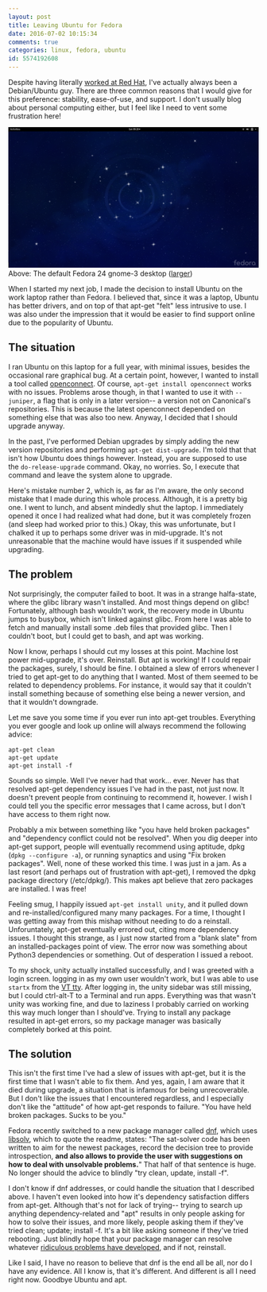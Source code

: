 ```yaml
---
layout: post
title: Leaving Ubuntu for Fedora
date: 2016-07-02 10:15:34
comments: true
categories: linux, fedora, ubuntu
id: 5574192608
---
```


Despite having literally [worked at Red Hat](http://vgmoose.com/blog/day-03-cubicle-sweet-cubicle-4154581713/), I've actually always been a Debian/Ubuntu guy. There are three common reasons that I would give for this preference: stability, ease-of-use, and support. I don't usually blog about personal computing either, but I feel like I need to vent some frustration here!

![Fedora 24 desktop](desktop.png)
Above: The default Fedora 24 gnome-3 desktop ([larger](https://i.imgur.com/GnmY4sT.png))

When I started my next job, I made the decision to install Ubuntu on the work laptop rather than Fedora. I believed that, since it was a laptop, Ubuntu has better drivers, and on top of that apt-get "felt" less intrusive to use. I was also under the impression that it would be easier to find support online due to the popularity of Ubuntu.

## The situation
I ran Ubuntu on this laptop for a full year, with minimal issues, besides the occasional rare graphical bug. At a certain point, however, I wanted to install a tool called [openconnect](http://www.infradead.org/openconnect/). Of course, ```apt-get install openconnect``` works with no issues. Problems arose though, in that I wanted to use it with ```--juniper```, a flag that is only in a later version-- a version not on Canonical's repositories. This is because the latest openconnect depended on something else that was also too new. Anyway, I decided that I should upgrade anyway.

In the past, I've performed Debian upgrades by simply adding the new version repositories and performing ```apt-get dist-upgrade```. I'm told that that isn't how Ubuntu does things however. Instead, you are supposed to use the ```do-release-upgrade``` command. Okay, no worries. So, I execute that command and leave the system alone to upgrade. 

Here's mistake number 2, which is, as far as I'm aware, the only second mistake that I made during this whole process. Although, it is a pretty big one. I went to lunch, and absent mindedly shut the laptop. I immediately opened it once I had realized what had done, but it was completely frozen (and sleep had worked prior to this.) Okay, this was unfortunate, but I chalked it up to perhaps some driver was in mid-upgrade. It's not unreasonable that the machine would have issues if it suspended while upgrading. 

## The problem
Not surprisingly, the computer failed to boot. It was in a strange halfa-state, where the glibc library wasn't installed. And most things depend on glibc! Fortunately, although bash wouldn't work, the recovery mode in Ubuntu jumps to busybox, which isn't linked against glibc. From here I was able to fetch and manually install some .deb files that provided glibc. Then I couldn't boot, but I could get to bash, and apt was working.

Now I know, perhaps I should cut my losses at this point. Machine lost power mid-upgrade, it's over. Reinstall. But apt is working! If I could repair the packages, surely, I should be fine. I obtained a slew of errors whenever I tried to get apt-get to do anything that I wanted. Most of them seemed to be related to dependency problems. For instance, it would say that it couldn't install something because of something else being a newer version, and that it wouldn't downgrade. 

Let me save you some time if you ever run into apt-get troubles. Everything you ever google and look up online will always recommend the following advice:

```
apt-get clean
apt-get update
apt-get install -f
```

Sounds so simple. Well I've never had that work... ever. Never has that resolved apt-get dependency issues I've had in the past, not just now. It doesn't prevent people from continuing to recommend it, however. I wish I could tell you the specific error messages that I came across, but I don't have access to them right now.

Probably a mix between something like "you have held broken packages" and "dependency conflict could not be resolved". When you dig deeper into apt-get support, people will eventually recommend using aptitude, dpkg (```dpkg --configure -a```), or running synaptics and using "Fix broken packages". Well, none of these worked this time. I was just in a jam. As a last resort (and perhaps out of frustration with apt-get), I removed the dpkg package directory (/etc/dpkg/). This makes apt believe that zero packages are installed. I was free!

Feeling smug, I happily issued ```apt-get install unity```, and it pulled down and re-installed/configured many many packages. For a time, I thought I was getting away from this mishap without needing to do a reinstall. Unforuntately, apt-get eventually errored out, citing more dependency issues. I thought this strange, as I just now started from a "blank slate" from an installed-packages point of view. The error now was something about Python3 dependencies or something. Out of desperation I issued a reboot.

To my shock, unity actually installed successfully, and I was greeted with a login screen. logging in as my own user wouldn't work, but I was able to use ```startx``` from the [VT tty](https://en.wikipedia.org/wiki/Virtual_console). After logging in, the unity sidebar was still missing, but I could ctrl-alt-T to a Terminal and run apps. Everything was that wasn't unity was working fine, and due to laziness I probably carried on working this way much longer than I should've. Trying to install any package resulted in apt-get errors, so my package manager was basically completely borked at this point.

## The solution
This isn't the first time I've had a slew of issues with apt-get, but it is the first time that I wasn't able to fix them. And yes, again, I am aware that it died during upgrade, a situation that is infamous for being unrecoverable. But I don't like the issues that I encountered regardless, and I especially don't like the "attitude" of how apt-get responds to failure. "You have held broken packages. Sucks to be you."

Fedora recently switched to a new package manager called [dnf](https://en.wikipedia.org/wiki/DNF_(software)), which uses [libsolv](https://github.com/openSUSE/libsolv), which to quote the readme, states: "The sat-solver code has been written to aim for the newest packages, record the decision tree to provide introspection, **and also allows to provide the user with suggestions on how to deal with unsolvable problems.**" That half of that sentence is huge. No longer should the advice to blindly "try clean, update, install -f".

I don't know if dnf addresses, or could handle the situation that I described above. I haven't even looked into how it's dependency satisfaction differs from apt-get. Although that's not for lack of trying-- trying to search up anything dependency-related and "apt" results in only people asking for how to solve their issues, and more likely, people asking them if they've tried clean; update; install -f. It's a bit like asking someone if they've tried rebooting. Just blindly hope that your package manager can resolve whatever [ridiculous problems have developed](https://en.wikipedia.org/wiki/Dependency_hell), and if not, reinstall. 

Like I said, I have no reason to believe that dnf is the end all be all, nor do I have any evidence. All I know is, that it's different. And different is all I need right now. Goodbye Ubuntu and apt.
